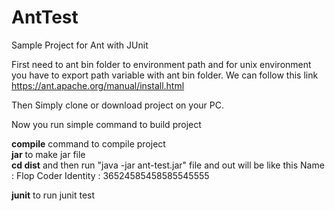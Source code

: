 # AntTest
Sample Project for Ant with JUnit

First need to ant bin folder to environment path and for unix environment you have to export path variable with ant bin folder.
We can follow this link https://ant.apache.org/manual/install.html

Then Simply clone or download project on your PC.

Now you run simple command to build project

**compile** command to compile project     
**jar** to make jar file   
**cd dist** and then run "java -jar ant-test.jar" file and out will be like this 
   Name : Flop Coder
   Identity : 36524585458585545555

**junit** to run junit test
